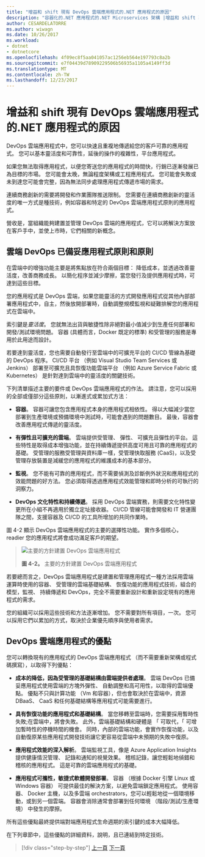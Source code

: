 ```yaml
---
title: "增益和 shift 現有 DevOps 雲端應用程式的.NET 應用程式的原因"
description: "容器化的.NET 應用程式的.NET Microservices 架構 |增益和 shift 現有 DevOps 雲端應用程式的.NET 應用程式的原因"
author: CESARDELATORRE
ms.author: wiwagn
ms.date: 10/26/2017
ms.workload:
- dotnet
- dotnetcore
ms.openlocfilehash: 4f09ec8f5aa041057ac1256eb564e197793c8a2b
ms.sourcegitcommit: e7f04439d78909229506b56935a1105a4149ff3d
ms.translationtype: MT
ms.contentlocale: zh-TW
ms.lasthandoff: 12/23/2017
---
```

# <a name="reasons-to-lift-and-shift-existing-net-apps-to-cloud-devops-ready-applications"></a>增益和 shift 現有 DevOps 雲端應用程式的.NET 應用程式的原因

DevOps 雲端應用程式中，您可以快速且重複地傳遞給您的客戶可靠的應用程式。 您可以基本靈活度和可靠性，延後的操作的複雜性，平台應用程式。

如果您無法取得應用程式，以便您寄送您的應用程式的時間快，行銷已逐漸發展已為目標的市場。 您可能會太晚，無論程度架構或工程應用程式。 您可能會失敗或未到達您可能會完整，因為無法同步處理應用程式傳遞市場的需求。

連續商務創新的需要將開發和作業團隊推送限制。 您需要在連續商務創新的靈活度的唯一方式是種技術，例如容器和特定的 DevOps 雲端應用程式原則的應用程式。

營收是，當組織能夠建置並管理 DevOps 雲端的應用程式，它可以將解決方案放在客戶手中，並使上市時，它們相關的新概念。

## <a name="cloud-devops-ready-application-principles-and-tenets"></a>雲端 DevOps 已備妥應用程式原則和原則 

在雲端中的增強功能主要是將焦點放在符合兩個目標： 降低成本，並透過改善靈活度，改善商務成長。 以簡化程序並減少摩擦，當您發行及提供應用程式時，可達到這些目標。

您的應用程式是 DevOps 雲端，如果您能靈活的方式開發應用程式從其他內部部署應用程式中，自主，然後放開部署時，自動調整規模監視和疑難排解您的應用程式在雲端中。

索引鍵是*靈活度*。 您就無法出貨與敏捷性除非絕對最小值減少到生產任何部署和開發/測試環境問題。 容器 (具體而言，Docker 既定的標準) 和受管理的服務是專用於此用途而設計。

若要達到靈活度，您也需要自動發行至雲端中的可擴充平台的 CI/CD 管線為基礎的 DevOps 程序。 CI/CD 平台 （例如 Visual Studio Team Services 或 Jenkins） 部署至可擴充且具恢復功能雲端平台 （例如 Azure Service Fabric 或 Kubernetes） 是針對達到雲端中的靈活度的關鍵技術。

下列清單描述主要的要件或 DevOps 雲端應用程式的作法。 請注意，您可以採用的全部或僅部分這些原則，以漸進式或累加式方法：

-   **容器**。 容器可讓您包含應用程式本身的應用程式相依性。 得以大幅減少當您部署到生產環境或預備環境中測試時，可能會遇到的問題數目。 最後，容器會改善應用程式傳遞的靈活度。

-   **有彈性且可擴充的雲端**。 雲端提供受管理、 彈性、 可擴充且彈性的平台。 這些特性是取得成本增強功能，並在持續傳遞提供高度可用且可靠的應用程式的基礎。 受管理的服務受管理與資料庫一樣，受管理快取服務 (CaaS)，以及受管理存放裝置是減緩您的應用程式的維護成本的基本部分。

-   **監視**。 您不能有可靠的應用程式，而不需要偵測及診斷例外狀況和應用程式的效能問題的好方法。 您必須取得透過應用程式效能管理和即時分析的可執行的洞察力。

-   **DevOps 文化特性和持續傳遞**。 採用 DevOps 雲端實務，則需要文化特性變更所在小組不再適用於獨立定址接收器。 CI/CD 管線可能會開發和 IT 營運團隊之間，支援容器及 CI/CD 的工具所增加的共同作業時。

圖 4-2 顯示 DevOps 雲端應用程式的主要的選擇性功能。 實作多個核心，readier 您的應用程式將會成功滿足客戶的期望。

> ![主要的方針建置 DevOps 雲端應用程式](./media/image2.png)
>
> **圖 4-2。** 主要的方針建置 DevOps 雲端應用程式

若要總而言之，DevOps 雲端應用程式是建置和管理應用程式一種方法採用雲端運算時使用的容器、 受管理的雲端基礎結構、 恢復功能的應用程式技術，組合的模型，監視、 持續傳遞和 DevOps，完全不需要重新設計和重新設定現有的應用程式的需求。

您的組織可以採用這些技術和方法逐漸增加。 您不需要對所有項目，一次。 您可以採用它們以累加的方式，取決於企業優先順序與使用者需求。

## <a name="benefits-of-a-cloud-devops-ready-application"></a>DevOps 雲端應用程式的優點

您可以轉換現有的應用程式的 DevOps 雲端應用程式 （而不需要重新架構或程式碼撰寫），以取得下列優點：

-   **成本的降低，因為受管理的基礎結構由雲端提供者處理**。 雲端 DevOps 已備妥應用程式使用雲端的方塊外彈性、 自動調整和高可用性，以取得的雲端優點。 優點不只與計算功能 （Vm 和容器），但也會取決於在雲端中，資源 DBaaS、 CaaS 和任何基礎結構等應用程式可能需要進行。

-   **具有恢復功能的應用程式和基礎結構**。 當您移轉至雲端時，您需要採用暫時性失敗;在雲端中，將會失敗。 此外，雲端基礎結構和硬體是 「 可取代，「 可增加暫時性的停機時間的機會。 同時，內部的雲端功能，會實作恢復功能，以及自動復原某些應用程式開發技術讓它更容易從雲端中未預期的失敗中復原。

-   **應用程式效能的深入解析**。 雲端監視工具，像是 Azure Application Insights 提供健康情況管理、 記錄和通知的視覺效果。 稽核記錄，讓您輕鬆地偵錯和稽核的應用程式。 這是可靠的雲端應用程式的基礎。

-   **應用程式可攜性，敏捷式軟體開發部署**。 容器 （根據 Docker 引擎 Linux 或 Windows 容器） 可提供最佳的解決方案，以避免雲端鎖定應用程式。 使用容器、 Docker 主機，以及多雲端 orchestrators，您可以輕鬆地從一個環境移動，或到另一個雲端。 容器會消除通常會部署到任何環境 （階段/測試/生產環境） 中發生的摩擦。

所有這些優點最終提供端對端應用程式生命週期的索引鍵的成本大幅降低。

在下列章節中，這些優點的詳細資料，說明，且已連結到特定技術。

>[!div class="step-by-step"]
[上一頁](index.md)
[下一頁](microsoft-technologies-in-cloud-devops-ready-applications.md)
